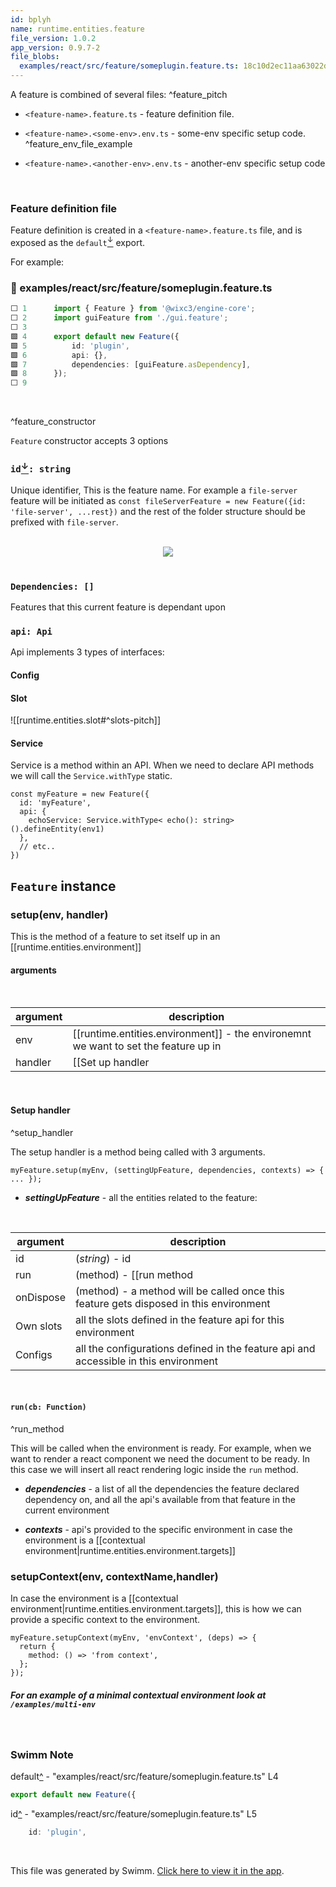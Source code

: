 ```yaml
---
id: bplyh
name: runtime.entities.feature
file_version: 1.0.2
app_version: 0.9.7-2
file_blobs:
  examples/react/src/feature/someplugin.feature.ts: 18c10d2ec11aa63022d97b8bdb34080aeb93521b
---
```


A feature is combined of several files: ^feature\_pitch

*   `<feature-name>.feature.ts` - feature definition file.
    
*   `<feature-name>.<some-env>.env.ts` - some-env specific setup code. ^feature\_env\_file\_example
    
*   `<feature-name>.<another-env>.env.ts` - another-env specific setup code

<br/>

### Feature definition file

Feature definition is created in a `<feature-name>.feature.ts` file, and is exposed as the `default`[<sup id="18TRvf">↓</sup>](#f-18TRvf) export.

For example:
<!-- NOTE-swimm-snippet: the lines below link your snippet to Swimm -->
### 📄 examples/react/src/feature/someplugin.feature.ts
```typescript
⬜ 1      import { Feature } from '@wixc3/engine-core';
⬜ 2      import guiFeature from './gui.feature';
⬜ 3      
🟩 4      export default new Feature({
🟩 5          id: 'plugin',
🟩 6          api: {},
🟩 7          dependencies: [guiFeature.asDependency],
🟩 8      });
⬜ 9      
```

<br/>

^feature\_constructor

`Feature` constructor accepts 3 options

### `id`[<sup id="Z1BX5ok">↓</sup>](#f-Z1BX5ok)`: string`

Unique identifier, This is the feature name. For example a `file-server` feature will be initiated as `const fileServerFeature = new Feature({id: 'file-server', ...rest})` and the rest of the folder structure should be prefixed with `file-server`.




<br/>

<div align="center"><img src="assets/images/feature_folder_example.png" style="width:'50%'"/></div>

<br/>

### `Dependencies: []`

Features that this current feature is dependant upon

### `api: Api`

Api implements 3 types of interfaces:

#### Config

#### Slot

!\[\[runtime.entities.slot#^slots-pitch\]\]

#### Service

Service is a method within an API. When we need to declare API methods we will call the `Service.withType` static.

```
const myFeature = new Feature({
  id: 'myFeature',
  api: {
    echoService: Service.withType< echo(): string>().defineEntity(env1)
  },
  // etc..
})
```

## `Feature` instance

### setup(env, handler)

This is the method of a feature to set itself up in an \[\[runtime.entities.environment\]\]

#### arguments

<br/>

|argument|description                                                                            |
|--------|---------------------------------------------------------------------------------------|
|env     |\[\[runtime.entities.environment\]\] - the environemnt we want to set the feature up in|
|handler |\[\[Set up handler|runtime.entities.feature#^setup\_handler\]\]                        |

<br/>

#### Setup handler

^setup\_handler

The setup handler is a method being called with 3 arguments.

```
myFeature.setup(myEnv, (settingUpFeature, dependencies, contexts) => { ... });
```

*   **_settingUpFeature_** - all the entities related to the feature:

<br/>

|argument |description                                                                           |
|---------|--------------------------------------------------------------------------------------|
|id       |(_string_) - id                                                                       |
|run      |(method) - \[\[run method|runtime.entities.feature#^run\_method\]\]                   |
|onDispose|(method) - a method will be called once this feature gets disposed in this environment|
|Own slots|all the slots defined in the feature api for this environment                         |
|Configs  |all the configurations defined in the feature api and accessible in this environment  |

<br/>

#### `run(cb: Function)`

^run\_method

This will be called when the environment is ready. For example, when we want to render a react component we need the document to be ready. In this case we will insert all react rendering logic inside the `run` method.

*   **_dependencies_** - a list of all the dependencies the feature declared dependency on, and all the api's available from that feature in the current environment
    
*   **_contexts_** - api's provided to the specific environment in case the environment is a \[\[contextual environment|runtime.entities.environment.targets\]\]
    

### setupContext(env, contextName,handler)

In case the environment is a \[\[contextual environment|runtime.entities.environment.targets\]\], this is how we can provide a specific context to the environment.

```
myFeature.setupContext(myEnv, 'envContext', (deps) => {
  return {
    method: () => 'from context',
  };
});
```

##### For an example of a minimal contextual environment look at `/examples/multi-env`

<br/>

<!-- THIS IS AN AUTOGENERATED SECTION. DO NOT EDIT THIS SECTION DIRECTLY -->
### Swimm Note

<span id="f-18TRvf">default</span>[^](#18TRvf) - "examples/react/src/feature/someplugin.feature.ts" L4
```typescript
export default new Feature({
```

<span id="f-Z1BX5ok">id</span>[^](#Z1BX5ok) - "examples/react/src/feature/someplugin.feature.ts" L5
```typescript
    id: 'plugin',
```

<br/>

This file was generated by Swimm. [Click here to view it in the app](https://app.swimm.io/repos/Z2l0aHViJTNBJTNBZW5naW5lJTNBJTNBd2l4cGxvc2l2ZXM=/docs/bplyh).